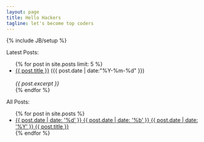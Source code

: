 ```yaml
---
layout: page
title: Hello Hackers
tagline: let's become top coders
---
```

{% include JB/setup %}

<div>Latest Posts:</div>
<ul class="posts">
{% for post in site.posts limit: 5 %}
  <div class="post_info">
    <li>
	    <a href="{{ post.url }}">{{ post.title }}</a>
	    <span>({{ post.date | date:"%Y-%m-%d" }})</span>
    </li>
    </br> <em>{{ post.excerpt }} </em>
    </div>
  {% endfor %}
</ul>

<div>All Posts:</div>
<ul>
  {% for post in site.posts %}
  <li>
    <a href="{{ post.url }}" title="{{ post.title }}">
      <span class="date">
        <span class="day">{{ post.date | date: '%d' }}</span>
        <span class="month"><abbr>{{ post.date | date: '%b' }}</abbr></span>
        <span class="year">{{ post.date | date: '%Y' }}</span>
      </span>
      <span class="title">{{ post.title }}</span>
    </a>
  </li>
  {% endfor %}
</ul>
